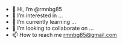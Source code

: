 - 👋 Hi, I’m @rmnbg85
- 👀 I’m interested in ...
- 🌱 I’m currently learning ...
- 💞️ I’m looking to collaborate on ...
- 📫 How to reach me rmnbg85@gmail.com

<!---
rmnbg85/rmnbg85 is a ✨ special ✨ repository because its `README.md` (this file) appears on your GitHub profile.
You can click the Preview link to take a look at your changes.
--->
